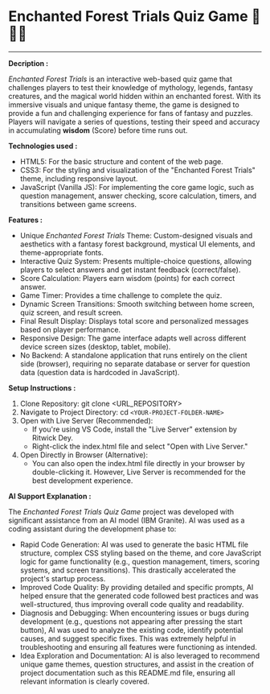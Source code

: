 # Enchanted Forest Trials Quiz Game 🌲🌟🧟

---

**Decription :**

*Enchanted Forest Trials* is an interactive web-based quiz game that challenges players to test their knowledge of mythology, legends, fantasy creatures, and the magical world hidden within an enchanted forest. With its immersive visuals and unique fantasy theme, the game is designed to provide a fun and challenging experience for fans of fantasy and puzzles. Players will navigate a series of questions, testing their speed and accuracy in accumulating **wisdom** (Score) before time runs out.


**Technologies used :**
- HTML5: For the basic structure and content of the web page.
- CSS3: For the styling and visualization of the "Enchanted Forest Trials" theme, including responsive layout.
- JavaScript (Vanilla JS): For implementing the core game logic, such as question management, answer checking, score calculation, timers, and transitions between game screens.


**Features :**
- Unique *Enchanted Forest Trials* Theme: Custom-designed visuals and aesthetics with a fantasy forest background, mystical UI elements, and theme-appropriate fonts.
- Interactive Quiz System: Presents multiple-choice questions, allowing players to select answers and get instant feedback (correct/false).
- Score Calculation: Players earn wisdom (points) for each correct answer.
- Game Timer: Provides a time challenge to complete the quiz.
- Dynamic Screen Transitions: Smooth switching between home screen, quiz screen, and result screen.
- Final Result Display: Displays total score and personalized messages based on player performance.
- Responsive Design: The game interface adapts well across different device screen sizes (desktop, tablet, mobile).
- No Backend: A standalone application that runs entirely on the client side (browser), requiring no separate database or server for question data (question data is hardcoded in JavaScript).


**Setup Instructions :**
1. Clone Repository: git clone <URL_REPOSITORY> 
2. Navigate to Project Directory: cd `<YOUR-PROJECT-FOLDER-NAME>`
3. Open with Live Server (Recommended):
   - If you're using VS Code, install the "Live Server" extension by Ritwick Dey.
   - Right-click the index.html file and select "Open with Live Server."
4. Open Directly in Browser (Alternative):
   - You can also open the index.html file directly in your browser by double-clicking it. However, Live Server is recommended for the best development experience.


**AI Support Explanation :**

The *Enchanted Forest Trials Quiz Game* project was developed with significant assistance from an AI model (IBM Granite). AI was used as a coding assistant during the development phase to:
- Rapid Code Generation: AI was used to generate the basic HTML file structure, complex CSS styling based on the theme, and core JavaScript logic for game functionality (e.g., question management, timers, scoring systems, and screen transitions). This drastically accelerated the project's startup process.
- Improved Code Quality: By providing detailed and specific prompts, AI helped ensure that the generated code followed best practices and was well-structured, thus improving overall code quality and readability.
- Diagnosis and Debugging: When encountering issues or bugs during development (e.g., questions not appearing after pressing the start button), AI was used to analyze the existing code, identify potential causes, and suggest specific fixes. This was extremely helpful in troubleshooting and ensuring all features were functioning as intended.
- Idea Exploration and Documentation: AI is also leveraged to recommend unique game themes, question structures, and assist in the creation of project documentation such as this README.md file, ensuring all relevant information is clearly covered.


